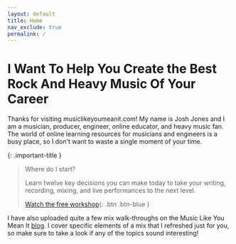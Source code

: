 ```yaml
---
layout: default
title: Home
nav_exclude: true
permalink: /
---
```


# I Want To Help You Create the Best Rock And Heavy Music Of Your Career

Thanks for visiting musiclikeyoumeanit.com! My name is Josh Jones and I am a musician, producer, engineer, online educator, and heavy music fan. The world of online learning resources for musicians and engineers is a busy place, so I don't want to waste a single moment of your time.

{: .important-title }
> Where do I start?
>
> Learn twelve key decisions you can make today to take your writing, recording, mixing, and live performances to the next level.
>
> [Watch the free workshop](workshop){: .btn .btn-blue }

I have also uploaded quite a few mix walk-throughs on the Music Like You Mean It [blog](blog). I cover specific elements of a mix that I refreshed just for you, so make sure to take a look if any of the topics sound interesting!
